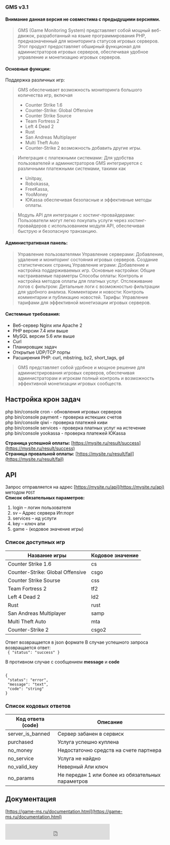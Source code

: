 ### GMS v3.1

#### Внимание данная версия не совместима с предыдущими версиями.


>GMS (Game Monitoring System) представляет собой мощный веб-движок, разработанный на языке программирования PHP, предназначенный для мониторинга статусов игровых серверов.
> Этот продукт предоставляет обширный функционал для администраторов игровых серверов, обеспечивая удобное управление и монетизацию игровых серверов.

#### Основные функции:

Поддержка различных игр: 
>GMS обеспечивает возможность мониторинга большого количества игр, включая 
>* Counter Strike 1.6
>* Counter-Strike: Global Offensive
>* Counter Strike Source
>* Team Fortress 2
>* Left 4 Dead 2
>* Rust
>* San Andreas Multiplayer
>* Multi Theft Auto
>* Counter-Strike 2 возможность добавить другие игры.

>Интеграция с платежными системами: 
Для удобства пользователей и администраторов GMS интегрируется с различными платежными системами, такими как
>* Unitpay,
>* Robokassa, 
>* FreeKassa,
>* YooMoney 
>* ЮKassa 
>обеспечивая безопасные и эффективные методы оплаты.

>Модуль API для интеграции с хостинг-провайдерами: 
Пользователи могут легко покупать услуги через хостинг-провайдеров с использованием модуля API, 
обеспечивая быструю и безопасную транзакцию.

#### Административная панель:

>Управление пользователями
Управление серверами: Добавление, удаление и мониторинг состояния игровых серверов.
Создание статистических страниц
Управление играми: Добавление и настройка поддерживаемых игр.
Основные настройки: Общие настраиваемые параметры
Способы оплаты: Контроль и настройка методов оплаты для платных услуг.
Отслеживание логов с фильтром: Детальные логи с возможностью фильтрации для удобного анализа.
Комментарии и новости: Контроль комментарии и публикацию новостей.
Тарифы: Управление тарифами для эффективной монетизации игровых серверов.


#### Системные требования:

* Веб-сервер Nginx или Apache 2
* PHP версии 7.4 или выше
* MySQL версии 5.6 или выше
* Curl
* Планировщик задач
* Открытые UDP/TCP порты
* Расширения PHP: curl, mbstring, bz2, short_tags, gd 
>GMS представляет собой удобное и мощное решение для администрирования игровых серверов, обеспечивая администраторам и игрокам полный контроль и возможность эффективной монетизации игровых сообществ.


## Настройка крон задач
php bin/console cron - обновления игровых серверов <br>
php bin/console payment - проверка истекших счетов<br>
php bin/console qiwi - проверка платежей киви<br>
php bin/console services - проверка платных услуг на истечение<br>
php bin/console yookassa - проверка платежей ЮKassa

**Страница успешной оплаты:** [https://mysite.ru/result/success](https://mysite.ru/result/success)  
**Страница провальной оплаты:** [https://mysite.ru/result/fail](https://mysite.ru/result/fail)


## API
Запрос отправляется на адрес [https://mysite.ru/api](https://mysite.ru/api) методом `POST`  
**Список обязательных параметров:**

1. login – логин пользователя
2. sv – Адрес сервера Ип:порт
3. services – ид услуги
4. key – ключ апи
5. game - (кодовое значение игры)


### Список доступных игр

| Название игры                    | Кодовое значение |
|----------------------------------|------------------|
| Counter Strike 1.6               | cs               |
| Counter-Strike: Global Offensive | csgo             |
| Counter Strike Sourse            | css              |
| Team Fortress 2                  | tf2              |
| Left 4 Dead 2                    | ld2              |
| Rust                             | rust             |
| San Andreas Multiplayer          | samp             |
| Multi Theft Auto                 | mta              |
| Counter-Strike 2                 | csgo2            |


Ответ возвращается в json формате
В случае успешного запроса возвращается ответ: <br/> 
<code>
{
"status": "success"
}
</code>


В противном случае с сообщением **message** и **code**

<code>
{
 "status": "error",
 "message": "text",
 "code": "string"
}
</code>

### Список кодовых ответов

| Код ответа (code) | Описание                                          |
|-------------------|---------------------------------------------------|
| server_is_banned  | Сервер забанен в сервиск                          |
| purchased         | Услуга успешно куплена                            |
| no_money          | Недостаточно средств на счете партнера            |
| no_service        | Услуга не найдно                                  |
| no_valid_key      | Неверный Апи ключ                                 |
| no_params         | Не передан 1 или более из обязательных параметров |


## Документация
[https://game-ms.ru/documentation.html](https://game-ms.ru/documentation.html)


<iframe src="https://yoomoney.ru/quickpay/fundraise/button?billNumber=xqHYDQIFbT0.230522&" width="330" height="50" frameborder="0" allowtransparency="true" scrolling="no"></iframe>